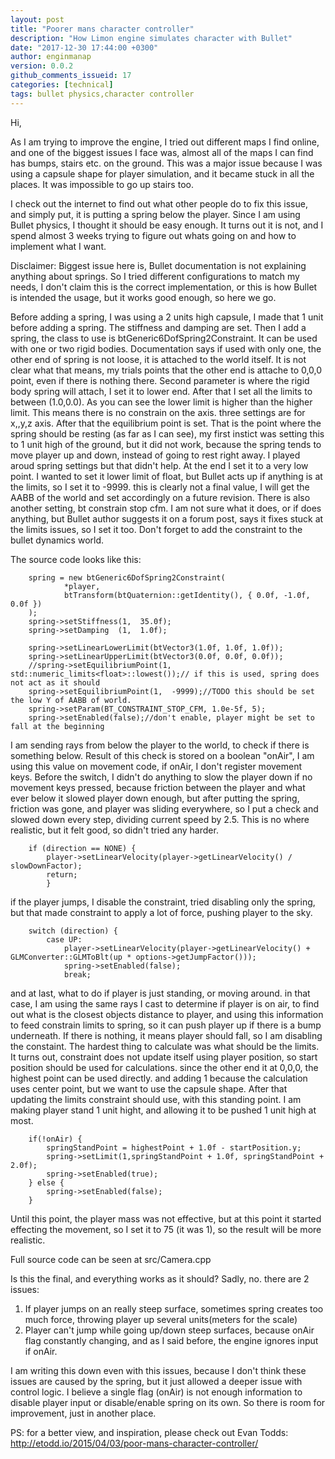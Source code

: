 ```yaml
---
layout: post
title: "Poorer mans character controller"
description: "How Limon engine simulates character with Bullet"
date: "2017-12-30 17:44:00 +0300"
author: enginmanap
version: 0.0.2
github_comments_issueid: 17
categories: [technical]
tags: bullet physics,character controller
---
```


Hi,

As I am trying to improve the engine, I tried out different maps I find online, and one of the biggest issues I face was, almost all of the maps I can find has bumps, stairs etc. on the ground. This was a major issue because I was using a capsule shape for player simulation, and it became stuck in all the places. It was impossible to go up stairs too.

I check out the internet to find out what other people do to fix this issue, and simply put, it is putting a spring below the player. Since I am using Bullet physics, I thought it should be easy enough. It turns out it is not, and I spend almost 3 weeks trying to figure out whats going on and how to implement what I want.

Disclaimer: Biggest issue here is, Bullet documentation is not explaining anything about springs. So I tried different configurations to match my needs, I don't claim this is the correct implementation, or this is how Bullet is intended the usage, but it works good enough, so here we go.

Before adding a spring, I was using a 2 units high capsule, I made that 1 unit before adding a spring.
The stiffness and damping are set.
Then I add a spring, the class to use is btGeneric6DofSpring2Constraint. It can be used with one or two rigid bodies. Documentation says if used with only one, the other end of spring is not loose, it is attached to the world itself. It is not clear what that means, my trials points that the other end is attache to 0,0,0 point, even if there is nothing there. Second parameter is where the rigid body spring will attach, I set it to lower end. 
After that I set all the limits to between (1.0,0.0). As you can see the lower limit is higher than the higher limit. This means there is no constrain on the axis. three settings are for x,,y,z axis.
After that the equilibrium point is set. That is the point where the spring should be resting (as far as I can see), my first instict was setting this to 1 unit high of the ground, but it did not work, because the spring tends to move player up and down, instead of going to rest right away. I played aroud spring settings but that didn't help. At the end I set it to a very low point. I wanted to set it lower limit of float, but Bullet acts up if anything is at the limits, so I set it to -9999. this is clearly not a final value, I will get the AABB of the world and set accordingly on a future revision.
There is also another setting, bt constrain stop cfm. I am not sure what it does, or if does anything, but Bullet author suggests it on a forum post, says it fixes stuck at the limits issues, so I set it too.
Don't forget to add the constraint to the bullet dynamics world.

The source code looks like this:
```
    spring = new btGeneric6DofSpring2Constraint(
            *player,
            btTransform(btQuaternion::getIdentity(), { 0.0f, -1.0f, 0.0f })
    );
    spring->setStiffness(1,  35.0f);
    spring->setDamping  (1,  1.0f);

    spring->setLinearLowerLimit(btVector3(1.0f, 1.0f, 1.0f));
    spring->setLinearUpperLimit(btVector3(0.0f, 0.0f, 0.0f));
    //spring->setEquilibriumPoint(1,  std::numeric_limits<float>::lowest());// if this is used, spring does not act as it should
    spring->setEquilibriumPoint(1,  -9999);//TODO this should be set the low Y of AABB of world.
    spring->setParam(BT_CONSTRAINT_STOP_CFM, 1.0e-5f, 5);
    spring->setEnabled(false);//don't enable, player might be set to fall at the beginning
```    

   
I am sending rays from below the player to the world, to check if there is something below. Result of this check is stored on a boolean "onAir", I am using this value on movement code, if onAir, I don't register movement keys. Before the switch, I didn't do anything to slow the player down if no movement keys pressed, because friction between the player and what ever below it slowed player down enough, but after putting the spring, friction was gone, and player was sliding everywhere, so I put a check and slowed down every step, dividing current speed by 2.5. This is no where realistic, but it felt good, so didn't tried any harder.
```
    if (direction == NONE) {
        player->setLinearVelocity(player->getLinearVelocity() / slowDownFactor);
        return;
        }
```

if the player jumps, I disable the constraint, tried disabling only the spring, but that made constraint to apply a lot of force, pushing player to the sky.

```
    switch (direction) {
        case UP:
            player->setLinearVelocity(player->getLinearVelocity() + GLMConverter::GLMToBlt(up * options->getJumpFactor()));
            spring->setEnabled(false);
            break;
```  

and at last, what to do if player is just standing, or moving around. in that case, I am using the same rays I cast to determine if player is on air, to find out what is the closest objects distance to player, and using this information to feed constrain limits to spring, so it can push player up if there is a bump underneath. If there is nothing, it means player should fall, so I am disabling the constaint.
The hardest thing to calculate was what should be the limits. It turns out, constraint does not update itself using player position, so start position should be used for calculations.
since the other end it at 0,0,0, the highest point can be used directly. and adding 1 because the calculation uses center point, but we want to use the capsule shape. 
After that updating the limits constraint should use, with this standing point. I am making player stand 1 unit hight, and allowing it to be pushed 1 unit high at most. 

```
    if(!onAir) {
        springStandPoint = highestPoint + 1.0f - startPosition.y;
        spring->setLimit(1,springStandPoint + 1.0f, springStandPoint + 2.0f);
        spring->setEnabled(true);
    } else {
        spring->setEnabled(false);
    }
```  

Until this point, the player mass was not effective, but at this point it started effecting the movement, so I set it to 75 (it was 1), so the result will be more realistic.

Full source code can be seen at src/Camera.cpp

Is this the final, and everything works as it should? Sadly, no. there are 2 issues:
1. If player jumps on an really steep surface, sometimes spring creates too much force, throwing player up several units(meters for the scale)
2. Player can't jump while going up/down steep surfaces, because onAir flag constantly changing, and as I said before, the engine ignores input if onAir.

I am writing this down even with this issues, because I don't think these issues are caused by the spring, but it just allowed a deeper issue with control logic. I believe a single flag (onAir) is not enough information to disable player input or disable/enable spring on its own. So there is room for improvement, just in another place.

PS: for a better view, and inspiration, please check out Evan Todds:
http://etodd.io/2015/04/03/poor-mans-character-controller/